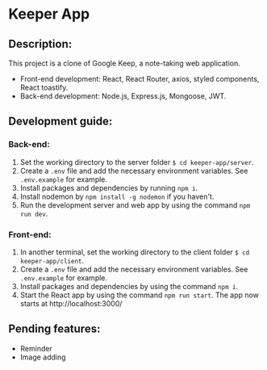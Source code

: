# Keeper App
## Description:
This project is a clone of Google Keep, a note-taking web application.
- Front-end development: React, React Router, axios, styled components, React toastify.
- Back-end development: Node.js, Express.js, Mongoose, JWT.

## Development guide:

### Back-end:
1. Set the working directory to the server folder `$ cd keeper-app/server`.
2. Create a `.env` file and add the necessary environment variables. See `.env.example` for example.
3. Install packages and dependencies by running `npm i`.
4. Install nodemon by `npm install -g nodemon` if you haven't.
5. Run the development server and web app by using the command `npm run dev`.

### Front-end:
1. In another terminal, set the working directory to the client folder `$ cd keeper-app/client`.
2. Create a `.env` file and add the necessary environment variables. See `.env.example` for example.
3. Install packages and dependencies by using the command `npm i`.
4. Start the React app by using the command `npm run start`. The app now starts at http://localhost:3000/

## Pending features:
- Reminder
- Image adding
